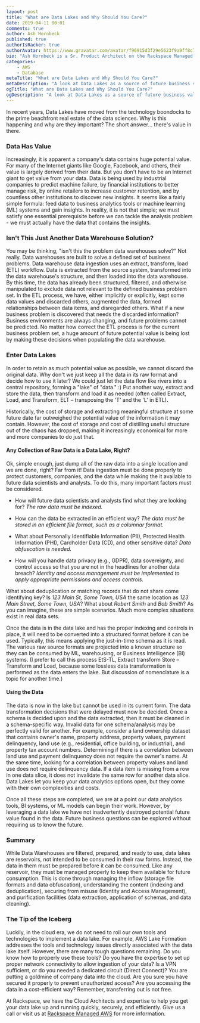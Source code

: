 ```yaml
---
layout: post
title: "What are Data Lakes and Why Should You Care?"
date: 2019-04-11 00:01
comments: true
author: Ash Hornbeck
published: true
authorIsRacker: true
authorAvatar: https://www.gravatar.com/avatar/f96915d3f29e5623f9a9ff8c7cb3148f
bio: "Ash Hornbeck is a Sr. Product Architect on the Rackspace Managed Public Clouds Product Architecture Team."
categories:
    - AWS
    - Database
metaTitle: "What are Data Lakes and Why Should You Care?"
metaDescription: "A look at Data Lakes as a source of future business value."
ogTitle: "What are Data Lakes and Why Should You Care?"
ogDescription: "A look at Data Lakes as a source of future business value."
---
```

In recent years, Data Lakes have moved from the technology boondocks to the prime beachfront real estate of the data sciences. Why is this happening and why are they important? The short answer... there's value in there.
<!-- more -->

### Data Has Value

Increasingly, it is apparent a company's data contains huge potential value. For many of the Internet giants like Google, Facebook, and others, their value is largely derived from their data.  But you don't have to be an Internet giant to get value from your data. Data is being used by industrial companies to predict machine failure, by financial institutions to better manage risk, by online retailers to increase customer retention, and by countless other institutions to discover new insights. It seems like a fairly simple formula: feed data to business analytics tools or machine learning (ML) systems and gain insights. In reality, it is not that simple; we must satisfy one essential prerequisite before we can tackle the analysis problem - we must actually have the data that contains the insights.

### Isn't This Just Another Data Warehouse Solution?

You may be thinking, "isn't this the problem data warehouses solve?" Not really. Data warehouses are built to solve a defined set of business problems. Data warehouse data ingestion uses an extract, transform, load (ETL) workflow. Data is extracted from the source system, transformed into the data warehouse's structure, and then loaded into the data warehouse.  By this time, the data has already been structured, filtered, and otherwise manipulated to exclude data not relevant to the defined business problem set. In the ETL process, we have, either implicitly or explicitly, kept some data values and discarded others, augmented the data, formed relationships between data items, and disregarded others. What if a new business problem is discovered that needs the discarded information? Business environments are always changing, and future problems cannot be predicted. No matter how correct the ETL process is for the current business problem set, a huge amount of future potential value is being lost by making these decisions when populating the data warehouse.

### Enter Data Lakes

In order to retain as much potential value as possible, we cannot discard the original data. Why don't we just keep all the data in its raw format and decide how to use it later? We could just let the data flow like rivers into a central repository, forming a "lake" of "data." :) Put another way, extract and store the data, then transform and load it as needed (often called Extract, Load, and Transform, ELT – transposing the 'T' and the 'L' in ETL).

Historically, the cost of storage and extracting meaningful structure at some future date far outweighed the potential value of the information it may contain. However, the cost of storage and cost of distilling useful structure out of the chaos has dropped, making it increasingly economical for more and more companies to do just that.

#### Any Collection of Raw Data is a Data Lake, Right?

Ok, simple enough, just dump all of the raw data into a single location and we are done, right?  Far from it! Data ingestion must be done properly to protect customers, companies, and the data while making the it available to future data scientists and analysts. To do this, many important factors must be considered.

* How will future data scientists and analysts find what they are looking for? _The raw data must be indexed._

* How can the data be extracted in an efficient way? _The data must be stored in an efficient file format, such as a columnar format._

* What about Personally Identifiable Information (PII), Protected Health Information (PHI), Cardholder Data (CD), and other sensitive data? _Data obfuscation is needed._

* How will you handle data privacy (e.g., GDPR), data sovereignty, and control access so that you are not in the headlines for another data breach? _Identity and access management must be implemented to apply appropriate permissions and access controls._

What about deduplication or matching records that do not share come identifying key? Is _123 Main St, Some Town, USA_ the same location as _123 Main Street, Some Town, USA_? What about _Robert Smith_ and _Bob Smith_? As you can imagine, these are simple scenarios. Much more complex situations exist in real data sets.

Once the data is in the data lake and has the proper indexing and controls in place, it will need to be converted into a structured format before it can be used. Typically, this means applying the just-in-time schema as it is read. The various raw source formats are projected into a known structure so they can be consumed by ML, warehousing, or Business Intelligence (BI) systems.  (I prefer to call this process EtS-TL, Extract transform Store – Transform and Load, because some lossless data transformation is performed as the data enters the lake.  But discussion of nomenclature is a topic for another time.)

#### Using the Data

The data is now in the lake but cannot be used in its current form. The data transformation decisions that were delayed must now be decided. Once a schema is decided upon and the data extracted, then it must be cleaned in a schema-specific way. Invalid data for one schema/analysis may be perfectly valid for another. For example, consider a land ownership dataset that contains owner's name, property address, property values, payment delinquency, land use (e.g., residential, office building, or industrial), and property tax account numbers.  Determining if there is a correlation between land use and payment delinquency does not require the owner's name. At the same time, looking for a correlation between property values and land use does not require delinquency data. If a data item is missing from a row in one data slice, it does not invalidate the same row for another data slice. Data Lakes let you keep your data analytics options open, but they come with their own complexities and costs.

Once all these steps are completed, we are at a point our data analytics tools, BI systems, or ML models can begin their work. However, by leveraging a data lake we have not inadvertently destroyed potential future value found in the data. Future business questions can be explored without requiring us to know the future.

### Summary 

While Data Warehouses are filtered, prepared, and ready to use, data lakes are reservoirs, not intended to be consumed in their raw forms. Instead, the data in them must be prepared before it can be consumed. Like any reservoir, they must be managed properly to keep them available for future consumption. This is done through managing the inflow (storage file formats and data obfuscation), understanding the content (indexing and deduplication), securing from misuse (Identity and Access Management), and purification facilities (data extraction, application of schemas, and data cleaning).

### The Tip of the Iceberg 

Luckily, in the cloud era, we do not need to roll our own tools and technologies to implement a data lake.  For example, AWS Lake Formation addresses the tools and technology issues directly associated with the data lake itself.  However, there are many tough questions remaining. Do you know how to properly use these tools? Do you have the expertise to set up proper network connectivity to allow ingestion of your data? Is a VPN sufficient, or do you needed a dedicated circuit (Direct Connect)? You are putting a goldmine of company data into the cloud. Are you sure you have secured it properly to prevent unauthorized access? Are you accessing the data in a cost-efficient way? Remember, transferring out is not free.

At Rackspace, we have the Cloud Architects and expertise to help you get your data lake up and running quickly, securely, and efficiently.  Give us a call or visit us at [Rackspace Managed AWS](https://www.rackspace.com/en-us/managed-aws) for more information.
